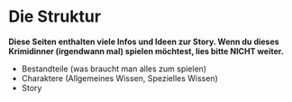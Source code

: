 # Die Struktur

**Diese Seiten enthalten viele Infos und Ideen zur Story. Wenn du dieses Krimidinner (irgendwann mal) spielen möchtest, lies bitte NICHT weiter.**

* Bestandteile (was braucht man alles zum spielen)
* Charaktere (Allgemeines Wissen, Spezielles Wissen)
* Story
